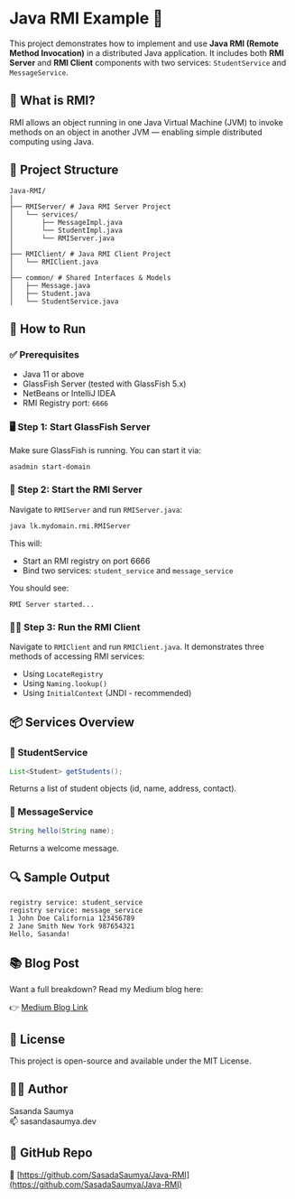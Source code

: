 # Java RMI Example 🔗

This project demonstrates how to implement and use **Java RMI (Remote Method Invocation)** in a distributed Java application. It includes both **RMI Server** and **RMI Client** components with two services: `StudentService` and `MessageService`.


## 🧠 What is RMI?

RMI allows an object running in one Java Virtual Machine (JVM) to invoke methods on an object in another JVM — enabling simple distributed computing using Java.


## 📁 Project Structure

```
Java-RMI/
│
├── RMIServer/ # Java RMI Server Project
│   └── services/
│       ├── MessageImpl.java
│       └── StudentImpl.java
│       └── RMIServer.java
│
├── RMIClient/ # Java RMI Client Project
│   └── RMIClient.java
│
├── common/ # Shared Interfaces & Models
│   ├── Message.java
│   ├── Student.java
│   └── StudentService.java
```


## 🚀 How to Run

### ✅ Prerequisites

- Java 11 or above
- GlassFish Server (tested with GlassFish 5.x)
- NetBeans or IntelliJ IDEA
- RMI Registry port: `6666`


### 🖥️ Step 1: Start GlassFish Server

Make sure GlassFish is running. You can start it via:

```bash
asadmin start-domain
```


### 📡 Step 2: Start the RMI Server

Navigate to `RMIServer` and run `RMIServer.java`:

```bash
java lk.mydomain.rmi.RMIServer
```

This will:

- Start an RMI registry on port 6666
- Bind two services: `student_service` and `message_service`

You should see:

```
RMI Server started...
```


### 👨‍💻 Step 3: Run the RMI Client

Navigate to `RMIClient` and run `RMIClient.java`. It demonstrates three methods of accessing RMI services:

- Using `LocateRegistry`
- Using `Naming.lookup()`
- Using `InitialContext` (JNDI - recommended)


## 📦 Services Overview

### 🧾 StudentService

```java
List<Student> getStudents();
```
Returns a list of student objects (id, name, address, contact).


### 💬 MessageService

```java
String hello(String name);
```
Returns a welcome message.


## 🔍 Sample Output

```
registry service: student_service
registry service: message_service
1 John Doe California 123456789
2 Jane Smith New York 987654321
Hello, Sasanda!
```


## 📚 Blog Post

Want a full breakdown? Read my Medium blog here:

👉 [Medium Blog Link](https://sasandasaumya.medium.com/java-rmi-a-simple-guide-with-practical-example-377ea221fb5b)


## 🧾 License

This project is open-source and available under the MIT License.


## 👨‍💻 Author

Sasanda Saumya  
📫 sasandasaumya.dev


## 🔗 GitHub Repo

📁 [https://github.com/SasadaSaumya/Java-RMI](https://github.com/SasadaSaumya/Java-RMI)
